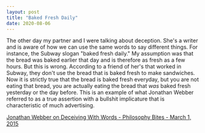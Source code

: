 ```yaml
---
layout: post
title: "Baked Fresh Daily"
date: 2020-08-06
---
```


The other day my partner and I were talking about deception. She's a writer and is aware of how we can use the same words to say different things. For instance, the Subway slogan "baked fresh daily." My assumption was that the bread was baked earlier that day and is therefore as fresh as a few hours. But this is wrong. According to a friend of her's that worked in Subway, they don't use the bread that is baked fresh to make sandwiches. Now it is strictly true that the bread is baked fresh everyday, but you are not eating that bread, you are actually eating the bread that _was_ baked fresh yesterday or the day before. This is an example of what Jonathan Webber referred to as a true assertion with a bullshit implicature that is characteristic of much advertising.

[Jonathan Webber on Deceiving With Words - Philosophy Bites - March 1, 2015][jwebber]

[jwebber]: https://philosophybites.com/2015/03/jonathan-webber-on-deceiving-with-words.html#:~:text=Lying%20is%20one%20way%20of,in%20conversation%20with%20Nigel%20Warburton.
